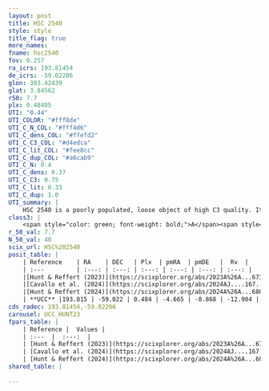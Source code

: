 ```yaml
---
layout: post
title: HSC 2540
style: style
title_flag: true
more_names: 
fname: hsc2540
fov: 0.257
ra_icrs: 193.81454
de_icrs: -59.02206
glon: 303.42439
glat: 3.84562
r50: 7.7
plx: 0.48405
UTI: "0.44"
UTI_COLOR: "#fff8de"
UTI_C_N_COL: "#fff4d6"
UTI_C_dens_COL: "#ffefd2"
UTI_C_C3_COL: "#d4edca"
UTI_C_lit_COL: "#fee8cc"
UTI_C_dup_COL: "#a6cab9"
UTI_C_N: 0.4
UTI_C_dens: 0.37
UTI_C_C3: 0.75
UTI_C_lit: 0.33
UTI_C_dup: 1.0
UTI_summary: |
    HSC 2540 is a poorly populated, loose object of high C3 quality. It was recently reported in the literature.
class3: |
    <span style="color: green; font-weight: bold;">A</span><span style="color: #FFC300; font-weight: bold;">B</span>
r_50_val: 7.7
N_50_val: 40
scix_url: HSC%202540
posit_table: |
    | Reference    | RA    | DEC   | Plx  | pmRA  | pmDE   |  Rv  |
    | :---         | :---: | :---: | :---: | :---: | :---: | :---: |
    |[Hunt & Reffert (2023)](https://scixplorer.org/abs/2023A%26A...673A.114H) | 193.753 | -59.03 | 0.486 | -4.652 | -0.867 | -13.005 |
    |[Cavallo et al. (2024)](https://scixplorer.org/abs/2024AJ....167...12C) | 193.958 | -59.022 | 0.486 | -- | -- | -- |
    |[Hunt & Reffert (2024)](https://scixplorer.org/abs/2024A%26A...686A..42H) | 193.753 | -59.03 | 0.486 | -4.652 | -0.867 | -13.005 |
    | **UCC** |193.815 | -59.022 | 0.484 | -4.665 | -0.868 | -12.904 | 
cds_radec: 193.81454,-59.02206
carousel: UCC_HUNT23
fpars_table: |
    | Reference |  Values |
    | :---  |  :---:  |
    | [Hunt & Reffert (2023)](https://scixplorer.org/abs/2023A%26A...673A.114H) | `AV50=1.017, diffAV50=0.708, MOD50=11.479, logAge50=7.798` |
    | [Cavallo et al. (2024)](https://scixplorer.org/abs/2024AJ....167...12C) | `AV50=1.2, dMod50=11.51, logAge50=7.78, [Fe/H]50=0.06` |
    | [Hunt & Reffert (2024)](https://scixplorer.org/abs/2024A%26A...686A..42H) | `MassJ=230.207` |
shared_table: |
    
---
```

